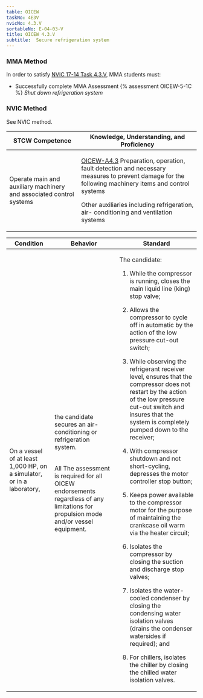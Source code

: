 ```yaml
---
table: OICEW
taskNo: 4E3V
nvicNo: 4.3.V 
sortableNo: E-04-03-V
title: OICEW 4.3.V 
subtitle:  Secure refrigeration system
---
```



### MMA Method

In order to satisfy  [NVIC 17-14  Task  4.3.V]({{site.baseurl}}/assets/images/nvic-17-14.pdf), MMA students must:

* Successfully complete MMA Assessment {% assessment OICEW-5-1C %} *Shut down refrigeration system*


### NVIC Method

<a onclick="togglevisibility('nvic_methods')" >See NVIC method.</a>

<div id='nvic_methods' class='hide'>

<table>
<thead>
<tr>
<th class='forty'> STCW Competence </th>
<th class='sixty'> Knowledge, Understanding, and Proficiency </th>
</tr>
</thead>




<tbody>
<tr><td markdown='1'>

Operate main and auxiliary machinery and associated control systems

</td><td markdown='1'>

[OICEW-A4.3]({{site.baseurl}}/tables/31.html#OICEW-A4.3) Preparation, operation, fault detection and necessary measures to prevent damage for the following machinery items and control systems 

Other auxiliaries including refrigeration, air- conditioning and ventilation systems

</td></tr>


</tbody>
</table>


<table>
<thead>
<tr><th class='twenty'>  Condition </th><th class='twenty'> Behavior </th><th  class='sixty'>Standard </th></tr>
</thead>
<tbody >



<tr><td markdown='1'>

On a vessel of at least 1,000 HP, on a simulator, or in a laboratory,

</td><td markdown='1'>

the candidate secures an air-conditioning or refrigeration system.

<br>

<div class="tooltip">All
<span class="tooltiptext">
The assessment is required for all OICEW endorsements regardless of any limitations for propulsion mode and/or vessel equipment.
</span>
</div>


</td><td markdown='1'>

The candidate:

1. While the compressor is running, closes the main liquid line (king) stop valve;

2. Allows the compressor to cycle off in automatic by the action of the low pressure cut-out switch;

3. While observing the refrigerant receiver level, ensures that the compressor does not restart by the action of the low pressure cut-out switch and insures that the system is completely pumped down to the receiver;

4. With compressor shutdown and not short-cycling, depresses the motor controller stop button;

5. Keeps power available to the compressor motor for the purpose of maintaining the crankcase oil warm via the heater circuit;

6. Isolates the compressor by closing the suction and discharge stop valves;

7. Isolates the water-cooled condenser by closing the condensing water isolation valves (drains the condenser watersides if required); and

8. For chillers, isolates the chiller by closing the chilled water isolation valves.

</td></tr>
</tbody>
</table>
</div>
